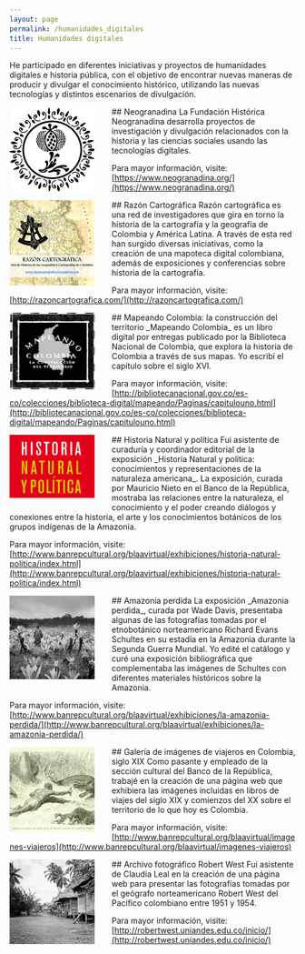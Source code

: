 ```yaml
---
layout: page
permalink: /humanidades_digitales
title: Humanidades digitales
---
```


He participado en diferentes iniciativas y proyectos de humanidades digitales e historia pública, con el objetivo de encontrar nuevas maneras de producir y divulgar el conocimiento histórico, utilizando las nuevas tecnologías y distintos escenarios de divulgación.

<img src="/img/neogranadina.png" style="width: 150px; margin-right: 30px; margin-bottom: 10px;" align="left" />
## Neogranadina
La Fundación Histórica Neogranadina desarrolla proyectos de investigación y divulgación relacionados con la historia y las ciencias sociales usando las tecnologías digitales.

Para mayor información, visite: [https://www.neogranadina.org/](https://www.neogranadina.org/)

<img src="/img/razoncartografia-afiche-150x150.png" style="width: 150px; margin-right: 30px; margin-bottom: 10px;" align="left" />
## Razón Cartográfica
Razón cartográfica es una red de investigadores que gira en torno la historia de la cartografía y la geografía de Colombia y América Latina. A través de esta red han surgido diversas iniciativas, como la creación de una mapoteca digital colombiana, además de exposiciones y conferencias sobre historia de la cartografía.

Para mayor información, visite: [http://razoncartografica.com/](http://razoncartografica.com/)

<img src="/img/mapeando.png" style="width: 150px; margin-right: 30px; margin-bottom: 10px;" align="left" />
## Mapeando Colombia: la construcción del territorio
_Mapeando Colombia_ es un libro digital por entregas publicado por la Biblioteca Nacional de Colombia, que explora la historia de Colombia a través de sus mapas. Yo escribí el capítulo sobre el siglo XVI.

Para mayor información, visite: [http://bibliotecanacional.gov.co/es-co/colecciones/biblioteca-digital/mapeando/Paginas/capitulouno.html](http://bibliotecanacional.gov.co/es-co/colecciones/biblioteca-digital/mapeando/Paginas/capitulouno.html)

<img src="/img/hnp.png" style="width: 150px; margin-right: 30px; margin-bottom: 10px;" align="left" />
## Historia Natural y política
Fui asistente de curaduría y coordinador editorial de la exposición _Historia Natural y política: conocimientos y representaciones de la naturaleza americana_. La exposición, curada por Mauricio Nieto en el Banco de la República, mostraba las relaciones entre la naturaleza, el conocimiento y el poder creando diálogos y conexiones entre la historia, el arte y los conocimientos botánicos de los grupos indígenas de la Amazonia.

Para mayor información, visite: [http://www.banrepcultural.org/blaavirtual/exhibiciones/historia-natural-politica/index.html](http://www.banrepcultural.org/blaavirtual/exhibiciones/historia-natural-politica/index.html)

<img src="/img/AP.png" style="width: 150px; margin-right: 30px; margin-bottom: 10px;" align="left" />
##  Amazonia perdida
La exposición _Amazonia perdida_, curada por Wade Davis, presentaba algunas de las fotografías tomadas por el etnobotánico norteamericano Richard Evans Schultes en su estadía en la Amazonia durante la Segunda Guerra Mundial. Yo edité el catálogo y curé una exposición bibliográfica que complementaba las imágenes de Schultes con diferentes materiales históricos sobre la Amazonia.

Para mayor información, visite: [http://www.banrepcultural.org/blaavirtual/exhibiciones/la-amazonia-perdida/](http://www.banrepcultural.org/blaavirtual/exhibiciones/la-amazonia-perdida/)

<img src="/img/Viajeros-150x150.png" style="width: 150px; margin-right: 30px; margin-bottom: 10px;" align="left" />
##  Galería de imágenes de viajeros en Colombia, siglo XIX
Como pasante y empleado de la sección cultural del Banco de la República, trabajé en la creación de una página web que exhibiera las imágenes incluidas en libros de viajes del siglo XIX y comienzos del XX sobre el territorio de lo que hoy es Colombia.

Para mayor información, visite: [http://www.banrepcultural.org/blaavirtual/imagenes-viajeros](http://www.banrepcultural.org/blaavirtual/imagenes-viajeros)

<img src="/img/RW.png" style="width: 150px; margin-right: 30px; margin-bottom: 10px;" align="left" />
##  Archivo fotográfico Robert West
Fui asistente de Claudia Leal en la creación de una página web para presentar las fotografías tomadas por el geógrafo norteamericano Robert West del Pacífico colombiano entre 1951 y 1954.

Para mayor información, visite: [http://robertwest.uniandes.edu.co/inicio/](http://robertwest.uniandes.edu.co/inicio/)
